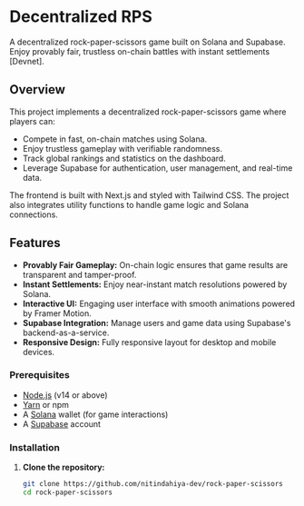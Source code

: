 # Decentralized RPS

A decentralized rock-paper-scissors game built on Solana and Supabase. Enjoy provably fair, trustless on-chain battles with instant settlements [Devnet].


## Overview

This project implements a decentralized rock-paper-scissors game where players can:
- Compete in fast, on-chain matches using Solana.
- Enjoy trustless gameplay with verifiable randomness.
- Track global rankings and statistics on the dashboard.
- Leverage Supabase for authentication, user management, and real-time data.

The frontend is built with Next.js and styled with Tailwind CSS. The project also integrates utility functions to handle game logic and Solana connections.

## Features

- **Provably Fair Gameplay:** On-chain logic ensures that game results are transparent and tamper-proof.
- **Instant Settlements:** Enjoy near-instant match resolutions powered by Solana.
- **Interactive UI:** Engaging user interface with smooth animations powered by Framer Motion.
- **Supabase Integration:** Manage users and game data using Supabase's backend-as-a-service.
- **Responsive Design:** Fully responsive layout for desktop and mobile devices.


### Prerequisites

- [Node.js](https://nodejs.org/) (v14 or above)
- [Yarn](https://classic.yarnpkg.com/en/docs/install) or npm
- A [Solana](https://solana.com/) wallet (for game interactions)
- A [Supabase](https://supabase.com/) account

### Installation

1. **Clone the repository:**

   ```bash
   git clone https://github.com/nitindahiya-dev/rock-paper-scissors
   cd rock-paper-scissors
   ```